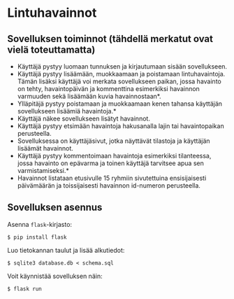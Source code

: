 # Lintuhavainnot

## Sovelluksen toiminnot (tähdellä merkatut ovat vielä toteuttamatta)

* Käyttäjä pystyy luomaan tunnuksen ja kirjautumaan sisään sovellukseen.
* Käyttäjä pystyy lisäämään, muokkaamaan ja poistamaan lintuhavaintoja. Tämän lisäksi käyttäjä voi merkata sovellukseen paikan, jossa havainto on tehty, havaintopäivän ja kommenttina esimerkiksi havainnon varmuuden sekä lisäämään kuvia havainnostaan*.
* Ylläpitäjä pystyy poistamaan ja muokkaamaan kenen tahansa käyttäjän sovellukseen lisäämiä havaintoja.*
* Käyttäjä näkee sovellukseen lisätyt havainnot.
* Käyttäjä pystyy etsimään havaintoja hakusanalla lajin tai havaintopaikan perusteella.
* Sovelluksessa on käyttäjäsivut, jotka näyttävät tilastoja ja käyttäjän lisäämät havainnot.
* Käyttäjä pystyy kommentoimaan havaintoja esimerkiksi tilanteessa, jossa havainto on epävarma ja toinen käyttäjä tarvitsee apua sen varmistamiseksi.*
* Havainnot listataan etusivulle 15 ryhmiin sivutettuina ensisijaisesti päivämäärän ja toissijaisesti havainnon id-numeron perusteella.

## Sovelluksen asennus

Asenna `flask`-kirjasto:

```
$ pip install flask
```

Luo tietokannan taulut ja lisää alkutiedot:

```
$ sqlite3 database.db < schema.sql
```

Voit käynnistää sovelluksen näin:

```
$ flask run
```

